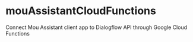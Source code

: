 # mouAssistantCloudFunctions
Connect Mou Assistant client app to Dialogflow API through Google Cloud Functions
